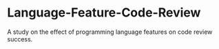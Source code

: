 # Language-Feature-Code-Review
A study on the effect of programming language features on code review success.
